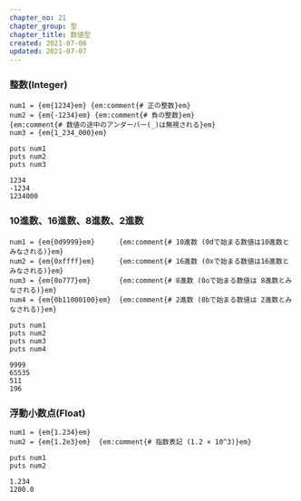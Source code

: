 ```yaml
---
chapter_no: 21
chapter_group: 型
chapter_title: 数値型
created: 2021-07-06
updated: 2021-07-07
---
```

### 整数(Integer)
```
num1 = {em{1234}em} {em:comment{# 正の整数}em}
num2 = {em{-1234}em} {em:comment{# 負の整数}em}
{em:comment{# 数値の途中のアンダーバー(_)は無視される}em}
num3 = {em{1_234_000}em}

puts num1
puts num2
puts num3
```

```output:出力結果
1234
-1234
1234000
```

### 10進数、16進数、8進数、2進数
```
num1 = {em{0d9999}em}      {em:comment{# 10進数 (0dで始まる数値は10進数とみなされる)}em}
num2 = {em{0xffff}em}      {em:comment{# 16進数 (0xで始まる数値は16進数とみなされる)}em}
num3 = {em{0o777}em}       {em:comment{# 8進数 (0oで始まる数値は 8進数とみなされる)}em}
num4 = {em{0b11000100}em}  {em:comment{# 2進数 (0bで始まる数値は 2進数とみなされる)}em}

puts num1
puts num2
puts num3
puts num4
```

```output:出力結果
9999
65535
511
196
```

### 浮動小数点(Float)

```
num1 = {em{1.234}em}
num2 = {em{1.2e3}em}  {em:comment{# 指数表記 (1.2 × 10^3)}em}

puts num1
puts num2
```

```output:出力結果
1.234
1200.0
```
